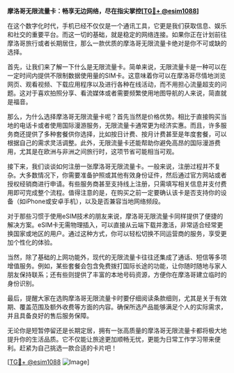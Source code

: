 **摩洛哥无限流量卡：畅享无边网络，尽在指尖掌控[[TG💪+ @esim1088](https://t.me/s/esim1088)]**

在这个数字化时代，手机已经不仅仅是一个通讯工具，它更是我们获取信息、娱乐和社交的重要平台。而这一切的基础，就是稳定的网络连接。如果你正在计划前往摩洛哥旅行或者长期居住，那么一款优质的摩洛哥无限流量卡绝对是你不可或缺的选择。

首先，让我们来了解一下什么是无限流量卡。简单来说，无限流量卡是一种可以在一定时间内提供不限制数据使用量的SIM卡。这意味着你可以在摩洛哥尽情地浏览网页、观看视频、下载应用程序以及进行各种在线活动，而不用担心流量超支的问题。这对于喜欢拍照分享、看流媒体或者需要频繁使用地图导航的人来说，简直就是福音。

那么，为什么选择摩洛哥无限流量卡呢？首先当然是价格优势。相比于直接购买当地的电话卡或者使用国际漫游服务，无限流量卡通常更为经济实惠。而且，许多服务商还提供了多种套餐供你选择，比如按日计费、按月计费甚至是年度套餐，可以根据自己的需求灵活调整。此外，无限流量卡还能帮助你避免高昂的国际漫游费用，尤其是在欧洲与非洲之间旅行时，这项节省可能相当可观。

接下来，我们谈谈如何注册一张摩洛哥无限流量卡。一般来说，注册过程并不复杂。大多数情况下，你需要准备护照或其他有效身份证件，然后通过官方网站或者授权经销商进行申请。有些服务商甚至支持线上注册，只需填写相关信息并支付费用即可完成整个流程。值得注意的是，在购买之前一定要确认该卡是否支持你的设备（如iPhone或安卓手机），以及是否兼容当地网络频段。

对于那些习惯于使用eSIM技术的朋友来说，摩洛哥无限流量卡同样提供了便捷的解决方案。eSIM卡无需物理插入，可以直接从云端下载并激活，非常适合经常更换国家或地区的用户。通过这种方式，你可以轻松切换不同运营商的服务，享受更加个性化的体验。

当然，除了基础的上网功能外，现代的无限流量卡往往还集成了通话、短信等多项增值服务。例如，某些套餐会包含免费拨打国际长途的功能，让你随时随地与家人朋友保持联系；还有些则提供了丰富的本地号码资源，方便你在摩洛哥建立临时的身份识别。

最后，提醒大家在选购摩洛哥无限流量卡时要仔细阅读条款细则，尤其是关于有效期、覆盖范围及额外收费等方面的内容。确保所选产品能够满足个人的实际需求，并且具备良好的售后服务保障。

无论你是短暂停留还是长期定居，拥有一张高质量的摩洛哥无限流量卡都将极大地提升你的生活品质。它不仅能让旅途更加顺畅无忧，更能为日常工作学习带来便利。赶紧为自己挑选一款合适的卡片吧！

[[TG💪+ @esim1088](https://t.me/s/esim1088) ![Image](https://i.postimg.cc/4NQfJmqS/Snipaste-2025-05-13-00-14-12.png)]